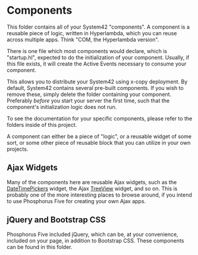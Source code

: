 Components
========

This folder contains all of your System42 "components". A component is a reusable piece of logic, written in Hyperlambda, 
which you can reuse across multiple apps. Think "COM, the Hyperlambda version".

There is one file which most components would declare, which is "startup.hl", expected to do the initialization of your 
component. Usually, if this file exists, it will create the Active Events necessary to consume your component.

This allows you to distribute your System42 using x-copy deployment. By default, System42 contains several pre-built 
components. If you wish to remove these, simply delete the folder containing your component. Preferably _before_ you 
start your server the first time, such that the component's initialization logic does not run.

To see the documentation for your specific components, please refer to the folders inside of this project.

A component can either be a piece of "logic", or a reusable widget of some sort, or some other piece of reusable block that
you can utilize in your own projects.

## Ajax Widgets

Many of the components here are reusable Ajax widgets, such as the [DateTimePickers](bootstrap/widgets/datetimepicker) widget, 
the Ajax [TreeView](common-widgets/tree) widget, and so on. This is probably one of the more interesting places to browse around,
if you intend to use Phosphorus Five for creating your own Ajax apps.

## jQuery and Bootstrap CSS

Phosphorus Five included jQuery, which can be, at your convenience, included on your page, in addition to Bootstrap CSS. These
components can be found in this folder.
